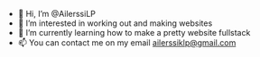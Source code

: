 - 👋 Hi, I’m @AilerssiLP
- 👀 I’m interested in working out and making websites
- 🌱 I’m currently learning how to make a pretty website fullstack
- 📫 You can contact me on my email ailerssiklp@gmail.com

<!---
AilerssiLP/AilerssiLP is a ✨ special ✨ repository because its `README.md` (this file) appears on your GitHub profile.
You can click the Preview link to take a look at your changes.
--->
